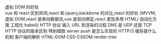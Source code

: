 虚拟 DOM 的好处  
vue 和 react 区别异同,react 和 jquery,backbone 的对比,react 的好处
(MVVM,虚拟 DOM,react 是单向数据流,vue 是双向绑定,react 更加多用 HTML)
自动化方面 工程化 babel()
HTTP 协议 输入 URL 到渲染的过程
DNS 是 UDP 还是 TCP
HTTP 协议的版本区别 特别细致 server push 是怎么实现的 HTTP/3
缓存是什么机制
客户端的解析 HTML-DOM CSS-CSSOM render-tree
